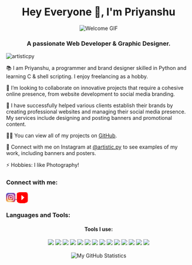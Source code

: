 <!-- <!DOCTYPE html>
<html lang="en">
<head>
    <meta charset="UTF-8">
    <meta name="viewport" content="width=device-width, initial-scale=1.0">
    <title>Priyanshu's Profile</title>
    <style>
        body {
            font-family: Arial, sans-serif;
            margin: 20px;
        }
        img {
            max-width: 100%;
        }
    </style>
</head>
<body>
-->
<!-- 
     This content is protected! 
     Watermark: artistic.py 
-->

<h1 align="center">Hey Everyone 👋, I'm Priyanshu</h1>
<div align="center">
    <img src="https://i.pinimg.com/originals/fb/c6/f3/fbc6f31bd3b84159470b973aca7e0f97.gif" alt="Welcome GIF">
</div>
<h3 align="center">A passionate Web Developer & Graphic Designer.</h3>

<p align="left">
    <img src="https://komarev.com/ghpvc/?username=artisticpy&label=Profile%20views&color=0e75b6&style=flat" alt="artisticpy" />
</p>

<p>📚 I am Priyanshu, a programmer and brand designer skilled in Python and learning C & shell scripting. I enjoy freelancing as a hobby.</p>

<p>🔗 I’m looking to collaborate on innovative projects that require a cohesive online presence, from website development to social media branding.</p>

<p>🤝 I have successfully helped various clients establish their brands by creating professional websites and managing their social media presence. My services include designing and posting banners and promotional content.</p>

<p>👨‍💻 You can view all of my projects on <a href="https://github.com/artisticpy?tab=repositories" target="_blank">GitHub</a>.</p>

<p>🎨 Connect with me on Instagram at <a href="https://instagram.com/artistic.py" target="_blank">@artistic.py</a> to see examples of my work, including banners and posters.</p>

<p>⚡ Hobbies: I like Photography!</p>
<!-- 
     This content is protected. 
     Watermark: artistic.py 
-->
<h3 align="left">Connect with me:</h3>
<p align="left">
    <a href="https://instagram.com/artistic.py" target="blank">
        <img align="center" src="https://raw.githubusercontent.com/artisticpy/artisticpy/main/icons/instapix.png" alt="artistic.py" height="25" width="25" />
    </a>
    <a href="https://www.youtube.com/@artisticpy" target="blank">
        <img align="center" src="https://raw.githubusercontent.com/artisticpy/artisticpy/main/icons/ytpix.svg" alt="artistic.py" height="30" width="30" />
    </a>
</p>

<h3 align="left">Languages and Tools:</h3>
<div align="center">
    <h4>Tools I use:</h4>
    <img src="https://img.shields.io/badge/css3-%231572B6.svg?style=for-the-badge&logo=css3&logoColor=white">
    <img src="https://img.shields.io/badge/python-3670A0?style=for-the-badge&logo=python&logoColor=ffdd54">
    <img src="https://img.shields.io/badge/javascript-%23323330.svg?style=for-the-badge&logo=javascript&logoColor=%23F7DF1E">
    <img src="https://img.shields.io/badge/figma-%23F24E1E.svg?style=for-the-badge&logo=figma&logoColor=white">
    <img src="https://img.shields.io/badge/html5-%23E34F26.svg?style=for-the-badge&logo=html5&logoColor=white">
    <img src="https://img.shields.io/badge/bootstrap-%23563D7C.svg?style=for-the-badge&logo=bootstrap&logoColor=white">
    <img src="https://img.shields.io/badge/AutoCAD-E51050.svg?style=for-the-badge&logo=AutoCAD&logoColor=white">
    <img src="https://img.shields.io/badge/mysql-%2300f.svg?style=for-the-badge&logo=mysql&logoColor=white">
    <img src="https://img.shields.io/badge/adobe%20photoshop-%2331A8FF.svg?style=for-the-badge&logo=adobe%20photoshop&logoColor=white">
    <img src="https://img.shields.io/badge/react-%2320232a.svg?style=for-the-badge&logo=react&logoColor=%2361DAFB">
    <img src="https://img.shields.io/badge/c-%2300599C.svg?style=for-the-badge&logo=c&logoColor=white">
    <img src="https://img.shields.io/badge/adobe%20illustrator-%23FF9A00.svg?style=for-the-badge&logo=adobe%20illustrator&logoColor=white">
    <img src="https://img.shields.io/badge/Kali%20Linux-557C94.svg?style=for-the-badge&logo=Kali-Linux&logoColor=white">
    <img src="https://img.shields.io/badge/Adobe%20Premiere%20Pro-9999FF.svg?style=for-the-badge&logo=Adobe-Premiere-Pro&logoColor=white">
</div>

<!-- 
     This content is protected
     Watermark: artistic.py 
-->

<div align="center">
    <br/>
    <img alt="My GitHub Statistics" src="https://github-readme-stats.vercel.app/api/top-langs/?username=artisticpy&langs_count=8&layout=compact&theme=dark" height="192px"/>
    <br/>
</div>
<!-- 
     This content is protected. 
     Watermark: artistic.py 
-->
</body>
</html>
